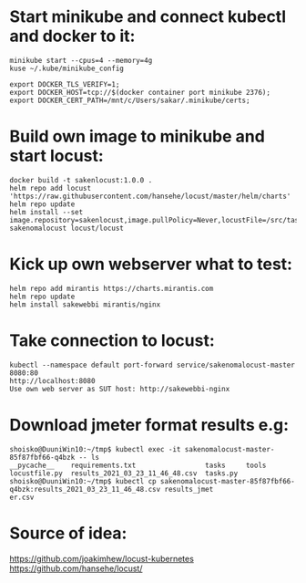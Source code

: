 # Start minikube and connect kubectl and docker to it:
```
minikube start --cpus=4 --memory=4g
kuse ~/.kube/minikube_config

export DOCKER_TLS_VERIFY=1;
export DOCKER_HOST=tcp://$(docker container port minikube 2376);
export DOCKER_CERT_PATH=/mnt/c/Users/sakar/.minikube/certs;
```
# Build own image to minikube and start locust:
```
docker build -t sakenlocust:1.0.0 .
helm repo add locust 'https://raw.githubusercontent.com/hansehe/locust/master/helm/charts'
helm repo update
helm install --set image.repository=sakenlocust,image.pullPolicy=Never,locustFile=/src/tasks.py sakenomalocust locust/locust
```
# Kick up own webserver what to test:
```
helm repo add mirantis https://charts.mirantis.com
helm repo update
helm install sakewebbi mirantis/nginx
```
# Take connection to locust:
```
kubectl --namespace default port-forward service/sakenomalocust-master 8080:80
http://localhost:8080
Use own web server as SUT host: http://sakewebbi-nginx
```

# Download jmeter format results e.g:
```
shoisko@DuuniWin10:~/tmp$ kubectl exec -it sakenomalocust-master-85f87fbf66-q4bzk -- ls
__pycache__    requirements.txt                 tasks     tools
locustfile.py  results_2021_03_23_11_46_48.csv  tasks.py
shoisko@DuuniWin10:~/tmp$ kubectl cp sakenomalocust-master-85f87fbf66-q4bzk:results_2021_03_23_11_46_48.csv results_jmet
er.csv
``` 

# Source of idea:
https://github.com/joakimhew/locust-kubernetes
https://github.com/hansehe/locust/